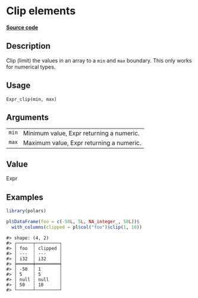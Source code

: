 

# Clip elements

[**Source code**](https://github.com/pola-rs/r-polars/tree/main/R/expr__expr.R#L2668)

## Description

Clip (limit) the values in an array to a <code>min</code> and
<code>max</code> boundary. This only works for numerical types.

## Usage

<pre><code class='language-R'>Expr_clip(min, max)
</code></pre>

## Arguments

<table>
<tr>
<td style="white-space: nowrap; font-family: monospace; vertical-align: top">
<code id="Expr_clip_:_min">min</code>
</td>
<td>
Minimum value, Expr returning a numeric.
</td>
</tr>
<tr>
<td style="white-space: nowrap; font-family: monospace; vertical-align: top">
<code id="Expr_clip_:_max">max</code>
</td>
<td>
Maximum value, Expr returning a numeric.
</td>
</tr>
</table>

## Value

Expr

## Examples

``` r
library(polars)

pl$DataFrame(foo = c(-50L, 5L, NA_integer_, 50L))$
  with_columns(clipped = pl$col("foo")$clip(1, 10))
```

    #> shape: (4, 2)
    #> ┌──────┬─────────┐
    #> │ foo  ┆ clipped │
    #> │ ---  ┆ ---     │
    #> │ i32  ┆ i32     │
    #> ╞══════╪═════════╡
    #> │ -50  ┆ 1       │
    #> │ 5    ┆ 5       │
    #> │ null ┆ null    │
    #> │ 50   ┆ 10      │
    #> └──────┴─────────┘
